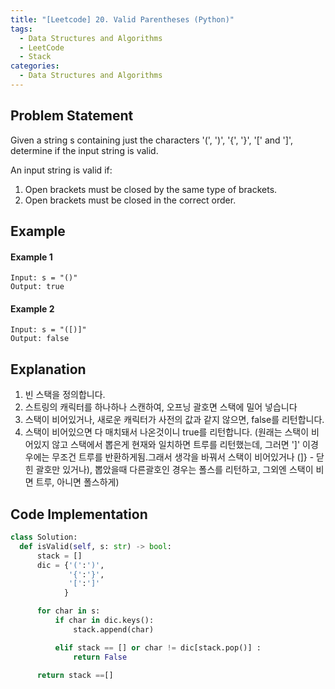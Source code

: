 ```yaml
---
title: "[Leetcode] 20. Valid Parentheses (Python)"
tags:
  - Data Structures and Algorithms
  - LeetCode
  - Stack
categories:
  - Data Structures and Algorithms
---
```



## Problem Statement
Given a string s containing just the characters '(', ')', '{', '}', '[' and ']', determine if the input string is valid.

An input string is valid if:
1. Open brackets must be closed by the same type of brackets.
2. Open brackets must be closed in the correct order.


## Example
#### Example 1
```
Input: s = "()"
Output: true
```

#### Example 2
```
Input: s = "([)]"
Output: false
```


## Explanation
1. 빈 스택을 정의합니다.
2. 스트링의 캐릭터를 하나하나 스캔하여, 오프닝 괄호면 스택에 밀어 넣습니다
3. 스택이 비어있거나, 새로운 캐릭터가 사전의 값과 같지 않으면, false를 리턴합니다.
4. 스택이 비어있으면 다 매치돼서 나온것이니 true를 리턴합니다.
(원래는 스택이 비어있지 않고 스택에서 뽑은게 현재와 일치하면 트루를 리턴했는데, 그러면 ']' 이경우에는 무조건 트루를 반환하게됨.그래서 생각을 바꿔서 스택이 비어있거나 (]} - 닫힌 괄호만 있거나), 뽑았을때 다른괄호인 경우는 폴스를 리턴하고, 그외엔 스택이 비면 트루, 아니면 폴스하게)


## Code Implementation

```Python
class Solution:
  def isValid(self, s: str) -> bool:
      stack = []
      dic = {'(':')',
             '{':'}',
             '[':']'
            }

      for char in s:
          if char in dic.keys():
              stack.append(char)

          elif stack == [] or char != dic[stack.pop()] :
              return False

      return stack ==[]
```
